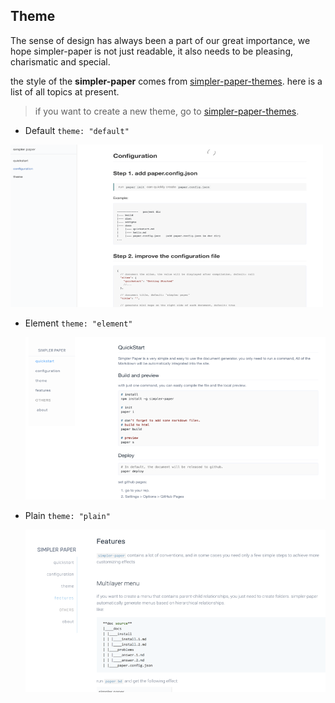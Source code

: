 ## Theme
The sense of design has always been a part of our great importance, we hope simpler-paper is not just readable,
it also needs to be pleasing, charismatic and special.

the style of the **simpler-paper** comes from [simpler-paper-themes](https://github.com/DhyanaChina/simpler-paper-themes).
here is a list of all topics at present.   

> if you want to create a new theme, go to [simpler-paper-themes](https://github.com/DhyanaChina/simpler-paper-themes).

- Default `theme: "default"`

 <img src="assets/theme-default.png" width="500" height="260">
 
- Element `theme: "element"`

  <img src="assets/theme-element.png" width="500" height="260">

- Plain `theme: "plain"`

  <img src="assets/theme-plain.png" width="500" height="260">

